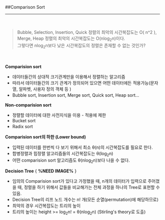 ﻿﻿##Comparison Sort---　  >Bubble, Selection, Insertion, Quick 정렬의 최악의 시간복잡도는 O( n^2 ), Merge, Heap 정렬의 최악의 시간복잡도는 O(nlog<sub>2</sub>n)이다.  그렇다면 nlog<sub>2</sub>n보다 낮은 시간복잡도의 정렬은 존재할 수 없는 것인가? 　__Comparision sort__- 데이터들간의 상대적 크기관계만을 이용해서 정렬하는 알고리즘- 따라서 데이터들간의 크기 관계가 정의되어 있으면 어떤 데이터에든 적용가능(문자열, 알파벳, 사용자 정의 객체 등 )- Bubble sort, Insertion sort, Merge sort, Quick sort, Heap sort...　__Non-comparision sort__- 정렬할 데이터에 대한 사전지식을 이용 - 적용에 제한- Bucket sort- Radix sort　__Comparision sort의 하한 (Lower bound)__- 입력된 데이터를 한번씩 다 보기 위해서 최소 θ(n)의 시간복잡도를 필요로 한다.- 합병정렬과 힙정렬 알고리즘들의 시간복잡도는 θ(log<sub>2</sub>n)- 어떤 comparision sort 알고리즘도 θ(nlog<sub>2</sub>n)보다 나을 수 없다.　__Decision Tree__ { __%NEED IMAGE%__ }- 임의의 Comparision sort가 있다고 가정했을 때, n개의 데이터가 입력으로 주어졌을 때, 정렬을 하기 위해서 값들을 비교해가는 전체 과정을 하나의 Tree로 표현할 수 있음.  - Decision Tree의 리프 노드 개수는 n! 개(모든 순열(permutation)에 해당하므로)- 최악의 경우 시간복잡도는 트리의 높이- 트리의 높이는 height >= log<sub>2</sub>n! = θ(nlog<sub>2</sub>n) (Stirling's theory로 도출)